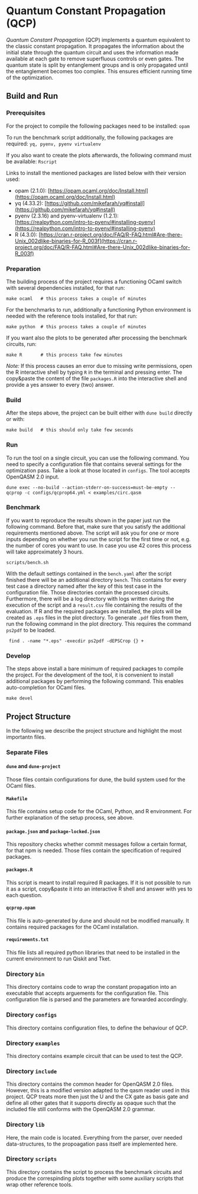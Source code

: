 # Quantum Constant Propagation (QCP)

*Quantum Constant Propagation* (QCP) implements a quantum equivalent to the classic constant propagation.
It propagates the information about the initial state through the quantum circuit and uses the information made available at each gate to remove superfluous controls or even gates.
The quantum state is split by entanglement groups and is only propagated until the entanglement becomes too complex.
This ensures efficient running time of the optimization.

## Build and Run

### Prerequisites

For the project to compile the following packages need to be installed: `opam`

To run the benchmark script additionally, the following packages are required: `yq, pyenv, pyenv virtualenv`

If you also want to create the plots afterwards, the following command must be available: `Rscript`

Links to install the mentioned packages are listed below with their version used:
- opam (2.1.0): [https://opam.ocaml.org/doc/Install.html](https://opam.ocaml.org/doc/Install.html)
- yq (4.33.2): [https://github.com/mikefarah/yq#install](https://github.com/mikefarah/yq#install)
- pyenv (2.3.16) and pyenv-virtualenv (1.2.1): [https://realpython.com/intro-to-pyenv/#installing-pyenv](https://realpython.com/intro-to-pyenv/#installing-pyenv)
- R (4.3.0): [https://cran.r-project.org/doc/FAQ/R-FAQ.html#Are-there-Unix_002dlike-binaries-for-R_003f](https://cran.r-project.org/doc/FAQ/R-FAQ.html#Are-there-Unix_002dlike-binaries-for-R_003f)

### Preparation

The building process of the project requires a functioning OCaml switch with several dependencies installed, for that run:
```shell
make ocaml   # this process takes a couple of minutes
```

For the benchmarks to run, additionally a functioning Python environment is needed with the reference tools installed, for that run:
```shell
make python  # this process takes a couple of minutes
```

If you want also the plots to be generated after processing the benchmark circuits, run:
```shell
make R       # this process take few minutes
```

*Note:* If this process causes an error due to missing write permissions, open the R interactive shell by typing `R` in the terminal and pressing enter.
The copy&paste the content of the file `packages.R` into the interactive shell and provide a yes answer to every (two) answer.

### Build

After the steps above, the project can be built either with `dune build` directly or with:
```shell
make build   # this should only take few seconds
```

### Run

To run the tool on a single circuit, you can use the following command. 
You need to specify a configuration file that contains several settings for the optimization pass. 
Take a look at those located in `configs`.
The tool accepts OpenQASM 2.0 input.
```shell
dune exec --no-build --action-stderr-on-success=must-be-empty -- qcprop -c configs/qcprop64.yml < examples/circ.qasm
```

### Benchmark

If you want to reproduce the results shown in the paper just run the following command. 
Before that, make sure that you satisfy the additional requirements mentioned above.
The script will ask you for one or more inputs depending on whether you run the script for the first time or not, e.g. the number of cores you want to use. 
In case you use 42 cores this process will take approximately 3 hours.
```shell
scripts/bench.sh
```

With the default settings contained in the `bench.yaml` after the script finished there will be an additional directory `bench`.
This contains for every test case a directory named after the key of this test case in the configuration file.
Those directories contain the processed circuits.
Furthermore, there will be a log directory with logs written during the execution of the script and a `result.csv` file containing the results of the evaluation.
If R and the required packages are installed, the plots will be created as `.eps` files in the plot directory.
To generate `.pdf` files from them, run the following command in the plot directory.
This requires the command `ps2pdf` to be loaded.
```shell
 find . -name "*.eps" -execdir ps2pdf -dEPSCrop {} +
```

### Develop

The steps above install a bare minimum of required packages to compile the project.
For the development of the tool, it is convenient to install additional packages by performing the following command.
This enables auto-completion for OCaml files.
```shell
make devel
```

## Project Structure

In the following we describe the project structure and highlight the most importantn files.

### Separate Files

#### `dune` and `dune-project`
Those files contain configurations for dune, the build system used for the OCaml files.

#### `Makefile`
This file contains setup code for the OCaml, Python, and R environment.
For further explanation of the setup process, see above.

#### `package.json` and `package-locked.json`
This repository checks whether commit messages follow a certain format, for that npm is needed.
Those files contain the specification of required packages.

#### `packages.R`
This script is meant to install required R packages.
If it is not possible to run it as a script, copy&paste it into an interactive R shell and answer with yes to each question.

#### `qcprop.opam`
This file is auto-generated by dune and should not be modified manually.
It contains required packages for the OCaml installation.

#### `requirements.txt`
This file lists all required python libraries that need to be installed in the current environment to run Qiskit and Tket.

### Directory `bin`
This directory contains code to wrap the constant propagation into an executable that accepts arguements for the configuration file.
This configuration file is parsed and the parameters are forwarded accordingly.

### Directory `configs`
This directory contains configuration files, to define the behaviour of QCP.

### Directory `examples`
This directory contains example circuit that can be used to test the QCP.

### Directory `include`
This directory contains the common header for OpenQASM 2.0 files.
However, this is a modified version adapted to the qasm reader used in this project.
QCP treats more then just the U and the CX gate as basis gate and define all other gates that it supports directly as opaque such that the included file still conforms with the OpenQASM 2.0 grammar.

### Directory `lib`
Here, the main code is located.
Everything from the parser, over needed data-structures, to the propoagation pass itself are implemented here.

### Directory `scripts`
This directory contains the script to process the benchmark circuits and produce the correspinding plots together with some auxiliary scripts that wrap other reference tools.